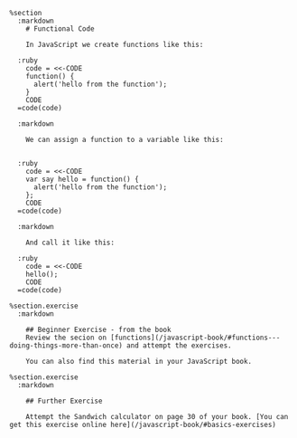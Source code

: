     %section
      :markdown
        # Functional Code

        In JavaScript we create functions like this:

      :ruby
        code = <<-CODE
        function() {
          alert('hello from the function');
        }
        CODE
      =code(code)

      :markdown

        We can assign a function to a variable like this:


      :ruby
        code = <<-CODE
        var say hello = function() {
          alert('hello from the function');
        };
        CODE
      =code(code)

      :markdown

        And call it like this:

      :ruby
        code = <<-CODE
        hello();
        CODE
      =code(code)

    %section.exercise
      :markdown

        ## Beginner Exercise - from the book
        Review the secion on [functions](/javascript-book/#functions---doing-things-more-than-once) and attempt the exercises.

        You can also find this material in your JavaScript book.

    %section.exercise
      :markdown

        ## Further Exercise

        Attempt the Sandwich calculator on page 30 of your book. [You can get this exercise online here](/javascript-book/#basics-exercises)
